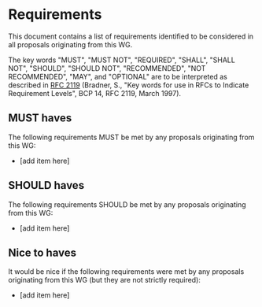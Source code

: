 # Requirements

This document contains a list of requirements identified
to be considered in all proposals originating from this WG.

The key words "MUST", "MUST NOT", "REQUIRED", "SHALL", "SHALL NOT", "SHOULD", "SHOULD NOT", "RECOMMENDED", "NOT RECOMMENDED", "MAY", and "OPTIONAL" are to be interpreted as described in [RFC 2119](https://tools.ietf.org/html/rfc2119) (Bradner, S., "Key words for use in RFCs to Indicate Requirement Levels", BCP 14, RFC 2119, March 1997).

## MUST haves

The following requirements MUST be met
by any proposals originating from this WG:

- [add item here]

## SHOULD haves

The following requirements SHOULD be met
by any proposals originating from this WG:

- [add item here]

## Nice to haves

It would be nice if the following requirements were met
by any proposals originating from this WG
(but they are not strictly required):

- [add item here]
